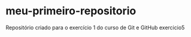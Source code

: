 # meu-primeiro-repositorio
Repositório criado para o exercício 1 do curso de Git e GitHub
exercicio5

